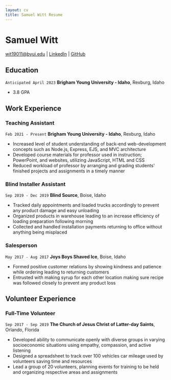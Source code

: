 ```yaml
---
layout: cv
title: Samuel Witt Resume
---
```


# Samuel Witt

<div id="webaddress">
    <a href="wit19011@byui.edu">wit19011@byui.edu</a> |
    <a href="www.linkedin.com/in/samuel-witt-valiant">LinkedIn</a> |
    <a href="https://github.com/ValiantWolf">GitHub</a>
</div>

<!-- https://www.monique.tech/the-art-of-markdown -->

## Education

`Anticipated April 2023`
**Brigham Young University - Idaho**, Rexburg, Idaho

-  3.8 GPA

## Work Experience

### Teaching Assistant

`Feb 2021 - Present`
**Brigham Young University - Idaho**, Rexburg, Idaho

-  Increased level of student understanding of back-end web-development concepts such as Node.js, Express, EJS, and MVC architecture
-  Developed course materials for professor used in instruction; PowerPoint, and websites, utilizing JavaScript, HTML and CSS
-  Reduced workload of professor by arranging and grading students' finished projects and assignments in a timely manner

### Blind Installer Assistant

`Sep 2019 - Dec 2019`
**Blind Source**, Boise, Idaho

-  Tracked daily appointments and loaded trucks accordingly to prevent any product damage and easy unloading
-  Organized products in warehouse leading to an increase efficiency of loading preparation following morning
-  Collected and handled installation payments returning to office without anything being misplaced

### Salesperson

`May 2017 - Aug 2017`
**Joys Boys Shaved Ice**, Boise, Idaho

-  Formed positive customer relations by showing kindness and patience while ordering leading to returning customers
-  Entrusted with making syrup for each other location making sure recipe was followed closely to prevent any product loss

## Volunteer Experience

### Full-Time Volunteer

`Sep 2017 - Sep 2019`
**The Church of Jesus Christ of Latter-day Saints**, Orlando, Florida

-  Developed ability to communicate openly with diverse groups in varying socioeconomic situations using empathy, compassion, and active listening
-  Designed a spreadsheet to track over 100 vehicles car mileage used by volunteers saving time and resources
-  Lead a group of 20 volunteers, planning events for training to be held and organizing respective areas and assignments
